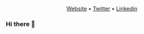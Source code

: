 <!-- ![cover](https://github.com/Yan-Coquoz/Yan-Coquoz/blob/master/img/IMG_20210406_152842.jpg)-->

<p align="center">
  <a href="https://portevacances.000webhostapp.com/">Website</a> •
  <a href="https://twitter.com/Yan_Coquoz">Twitter</a> •
  <a href="https://www.linkedin.com/in/yan-coquoz-41081b194">Linkedin</a>
</p>

### Hi there 👋

<!--
**Yan-Coquoz/Yan-Coquoz** is a ✨ _special_ ✨ repository because its `README.md` (this file) appears on your GitHub profile.


* 📫 Contact me [@Yan_Coquoz](https://twitter.com/Yan_Coquoz)
